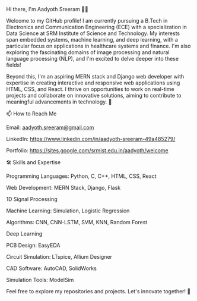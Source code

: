 Hi there, I'm Aadyoth Sreeram 👋✨

Welcome to my GitHub profile! I am currently pursuing a B.Tech in Electronics and Communication Engineering (ECE) with a specialization in Data Science at SRM Institute of Science and Technology. My interests span embedded systems, machine learning, and deep learning, with a particular focus on applications in healthcare systems and finance. I'm also exploring the fascinating domains of image processing and natural language processing (NLP), and I'm excited to delve deeper into these fields!

Beyond this, I'm an aspiring MERN stack and Django web developer with expertise in creating interactive and responsive web applications using HTML, CSS, and React. I thrive on opportunities to work on real-time projects and collaborate on innovative solutions, aiming to contribute to meaningful advancements in technology. 🚀

📫 How to Reach Me

Email: aadyoth.sreeram@gmail.com

LinkedIn: https://www.linkedin.com/in/aadyoth-sreeram-49a485279/

Portfolio: https://sites.google.com/srmist.edu.in/aadyoth/welcome


🛠️ Skills and Expertise

Programming Languages: Python, C, C++, HTML, CSS, React

Web Development: MERN Stack, Django, Flask

1D Signal Processing

Machine Learning: Simulation, Logistic Regression

Algorithms: CNN, CNN-LSTM, SVM, KNN, Random Forest

Deep Learning

PCB Design: EasyEDA

Circuit Simulation: LTspice, Allium Designer

CAD Software: AutoCAD, SolidWorks

Simulation Tools: ModelSim

Feel free to explore my repositories and projects. Let's innovate together! 🚀
